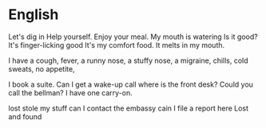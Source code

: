 # English

Let's dig in
Help yourself. Enjoy your meal.
My mouth is watering
Is it good?
It's finger-licking good
It's my comfort food.
It melts in my mouth.

I have a cough, fever, a runny nose, a stuffy nose, a migraine, chills, 
    cold sweats, no appetite, 

I book a suite.
Can I get a wake-up call
where is the front desk?
Could you call the bellman?
I have one carry-on.

lost
stole my stuff
can I contact the embassy
cain I file a report here
Lost and found